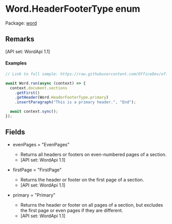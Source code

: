# Word.HeaderFooterType enum

Package: [word](/en-us/javascript/api/word)

## Remarks

[API set: WordApi 1.1]

#### Examples
```TypeScript
// Link to full sample: https://raw.githubusercontent.com/OfficeDev/office-js-snippets/prod/samples/word/25-paragraph/insert-header-and-footer.yaml

await Word.run(async (context) => {
  context.document.sections
    .getFirst()
    .getHeader(Word.HeaderFooterType.primary)
    .insertParagraph("This is a primary header.", "End");

  await context.sync();
});
```

## Fields

- evenPages = "EvenPages"
  - Returns all headers or footers on even-numbered pages of a section.
  - [API set: WordApi 1.1]

- firstPage = "FirstPage"
  - Returns the header or footer on the first page of a section.
  - [API set: WordApi 1.1]

- primary = "Primary"
  - Returns the header or footer on all pages of a section, but excludes the first page or even pages if they are different.
  - [API set: WordApi 1.1]
